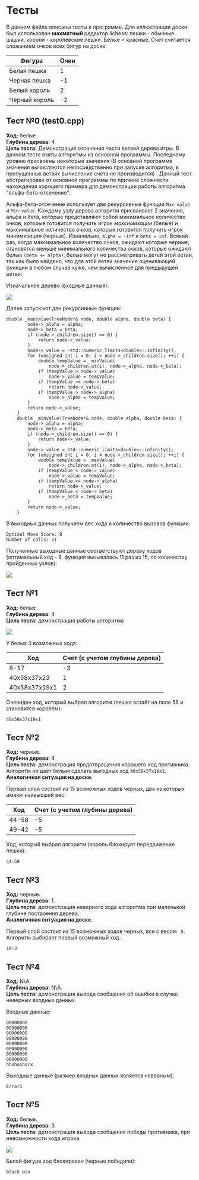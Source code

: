 # Тесты 

В данном файле описаны тесты к программе. Для иллюстрации доски был использован **шахматный** редактор lichess: пешки - обычные шашки, короли - королевские пешки.
Белые = красные.
Счет считается сложением очков всех фигур на доске:

| Фигура           | Очки                      |  
| ---------------- | ------------------------- |
| Белая пешка      | 1                         |
| Черная пешка     | -1                        |
| Белый король     | 2                         |
| Черный король    | -2                        |

## Тест №0 (test0.cpp)
**Ход:** белые\
**Глубина дерева:** 4\
**Цель теста:** Демонстрация отсечения части ветвей дерева игры.
В данном тесте взяты алгоритмы из основной программы. Последнему уровню присвоены некоторые значения (В основной программе значения вычисляются непосредственно при запуске алгоритма, в пропущенных ветвях вычисление счета не производится) . Данный тест абстрагирован от основной программы по причине сложности нахождения хорошего примера для демонстрации работы алгоритма "альфа-бета-отсечение".

Альфа-бета-отсечение использует две рекурсивные функции `Max-value` и `Min-value`. Каждому узлу дерева алгоритм присваивает 2 значения, альфа и бета, которые представляют собой минимальное количество очков, которые готовится получить игрок *максимизации* (белые) и максимальное количество очков, которые готовится получить игрок *минимизации* (черные). Изначально, `alpha = -inf` и `beta = inf`.  Всякий раз, когда максимальное количество очков,  ожидают которые черные, становятся меньше минимального количества очков, которые  ожидают  белые `(beta <= alpha)`, белые могут не рассматривать детей этой ветви, так как было найдено, что для этой ветви значение оценивающей функции в любом случае хуже, чем вычисленное для предыдущей ветви.

Изначальное дерево (входные данные):

 ![](https://i.imgur.com/7hFZUkL.png)

Далее запускают две рекурсивные функции:
```
double _maxValue(TreeNode*& node, double alpha, double beta) {
		node->_alpha = alpha;
		node->_beta = beta;
		if (node->_children.size() == 0) {
			return node->_value;
		}
		node->_value = -std::numeric_limits<double>::infinity();
		for (unsigned int i = 0; i < node->_children.size(); ++i) {
			double tempValue = _minValue(
				node->_children.at(i), node->_alpha, node->_beta);
			if (tempValue > node->_value)
				node->_value = tempValue;
			if (tempValue >= node->_beta)
				return node->_value;
			if (tempValue > node->_alpha)
				node->_alpha = tempValue;
		}
		return node->_value;
	}
	double _minValue(TreeNode*& node, double alpha, double beta) {
		node->_alpha = alpha;
		node->_beta = beta;
		if (node->_children.size() == 0) {
			return node->_value;
		}
		node->_value = std::numeric_limits<double>::infinity();
		for (unsigned int i = 0; i < node->_children.size(); ++i) {
			double tempValue = _maxValue(
				node->_children.at(i), node->_alpha, node->_beta);
			if (tempValue < node->_value)
				node->_value = tempValue;
			if (tempValue <= node->_alpha)
				return node->_value;
			if (tempValue < node->_beta)
				node->_beta = tempValue;
		}
		return node->_value;
	}
```
В выходных данных получаем вес хода и количество вызовов функции:
```
Optimal Move Score: 8 
Number of calls: 11
```
Полученные выходные данные соответствуют дереву ходов (оптимальный ход - 8, функция вызывалась 11 раз из 15, по количеству пройденных узлов):

![](https://i.imgur.com/hcqydOR.png)

## Тест №1
**Ход:** белые\
**Глубина дерева:** 4\
**Цель теста:** демонстрация работы алгоритма

![](https://i.imgur.com/CwuPDOh.png)

У белых 3 возможных хода:

| Ход              | Счет (с учетом глубины дерева) |  
| ---------------- | ------------------------------ |
| 8-17             | -3                             |
| 40x58x37x23      | 1                              |
| 40x58x37x19x1    | 2                              |

Очевиден ход, который выбрал алгоритм (пешка встаёт на поле 58 и становится королём): 
```
40x58x37x19x1
```

## Тест №2
**Ход:** черные.\
**Глубина дерева:** 4 \
**Цель теста:** демонстрация предотвращения хорошего ход противника. Алгоритм не даёт белым сделать выгодных ход `40x58x37x19x1`.
**Аналогичная ситуация на доске.**

Первый слой состоит из 15 возможных ходов черных, два из которых имеют наивысший вес:

| Ход              | Счет (с учетом глубины дерева) |  
| ---------------- | ------------------------------ |
| 44-58            | -5                             |
| 49-42            | -5                             |

Ход, который выбрал алгоритм (король блокирует передвижение пешки):
```
44-58
```

## Тест №3

**Ход:** черные.\
**Глубина дерева:** 1.\
**Цель теста:** демонстрация неверного хода алгоритма при маленькой глубине построения дерева.\
**Аналогичная ситуация на доске**.

Первый слой состоит из 15 возможных ходов черных, все с весом `-5`.
Алгоритм выбирает первый возможный ход.
```
10-3
```

## Тест №4
**Ход:** N\A.\
**Глубина дерева:** N\A.\
**Цель теста:** демонстрация вывода сообщения об ошибки в случае неверных входных данных.

Входные данные:
```
00000000
00300000
00000000
00000000
00000000
00000000
00000000
00000000
hhohoihorx
```
Выходные данные (размер входных данных является неверным): 
```
Error1
```

## Тест  №5
**Ход:** белые.\
**Глубина дерева:** 3.\
**Цель теста:** демонстрация вывода сообщения победы противника, при невозможности хода игрока.

![](https://i.imgur.com/xHQEXyY.png)

Белой фигуре ход блокирован (черные победили):
```
black win
```
